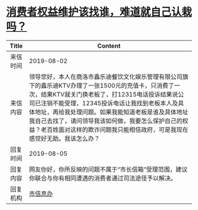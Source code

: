 # <a href="http://www.shangluo.gov.cn/zmhd/ldxxxx.jsp?urltype=leadermail.LeaderMailContentUrl&wbtreeid=1112&leadermailid=5386">消费者权益维护该找谁，难道就自己认栽吗？</a>
| Title |                                                                                                    Content                                                                                                    |
|:-----:|---------------------------------------------------------------------------------------------------------------------------------------------------------------------------------------------------------------|
| 来信时间  | 2019-08-02                                                                                                                                                                                                    |
| 来信内容  | 领导您好，本人在商洛市鑫乐迪餐饮文化娱乐管理有限公司旗下的鑫乐迪KTV办理了一张1500元的充值卡，只消费了一次，结果KTV就关门换老板了，打12315电话投诉结果说公司已注销不能受理，12345投诉电话让我找到老板本人及具体地址，再给我处理问题。如果我能知道老板是谁及具体地址我自己去找了，请问领导我该如何做，我要怎么保护自己的权益？老百姓面对这样的欺诈问题我只能相信政府，可是我现在感觉好无助。我该怎么办？ |
| 回复时间  | 2019-08-05                                                                                                                                                                                                    |
| 回复内容  | 网友你好，你所反映的问题不属于“市长信箱”受理范围，建议你联合与你有相同遭遇的消费者通过司法途径予以解决。                                                                                                                                                         |
| 回复机构  | <a href="../../categories/agencies/市信息办.md">市信息办</a>                                                                                                                                                          |